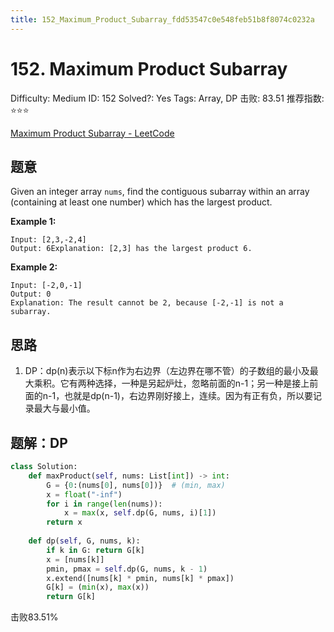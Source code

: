 ```yaml
---
title: 152_Maximum_Product_Subarray_fdd53547c0e548feb51b8f8074c0232a
---
```


# 152. Maximum Product Subarray

Difficulty: Medium
ID: 152
Solved?: Yes
Tags: Array, DP
击败: 83.51
推荐指数: ⭐⭐⭐

[Maximum Product Subarray - LeetCode](https://leetcode.com/problems/maximum-product-subarray/)

## 题意

Given an integer array `nums`, find the contiguous subarray within an array (containing at least one number) which has the largest product.

**Example 1:**

```
Input: [2,3,-2,4]
Output: 6Explanation: [2,3] has the largest product 6.

```

**Example 2:**

```
Input: [-2,0,-1]
Output: 0
Explanation: The result cannot be 2, because [-2,-1] is not a subarray.
```

## 思路

1. DP：dp(n)表示以下标n作为右边界（左边界在哪不管）的子数组的最小及最大乘积。它有两种选择，一种是另起炉灶，忽略前面的n-1；另一种是接上前面的n-1，也就是dp(n-1)，右边界刚好接上，连续。因为有正有负，所以要记录最大与最小值。

## 题解：DP

```python
class Solution:
    def maxProduct(self, nums: List[int]) -> int:
        G = {0:(nums[0], nums[0])}  # (min, max)
        x = float("-inf")
        for i in range(len(nums)):
            x = max(x, self.dp(G, nums, i)[1])
        return x
    
    def dp(self, G, nums, k):
        if k in G: return G[k]
        x = [nums[k]]
        pmin, pmax = self.dp(G, nums, k - 1)
        x.extend([nums[k] * pmin, nums[k] * pmax])
        G[k] = (min(x), max(x))
        return G[k]
```

击败83.51%